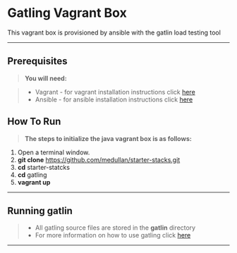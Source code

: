 Gatling Vagrant Box
=======================


This vagrant box is provisioned by ansible with the gatlin load testing tool

----------


Prerequisites
-------------
> **You will need:**

> - Vagrant - for vagrant installation instructions click [here](https://docs.vagrantup.com/v2/installation/)
> - Ansible - for ansible installation instructions click [here](http://docs.ansible.com/intro_installation.html#installation)

How To Run
-------------
> **The steps to initialize the java vagrant box is as follows:**

  1. Open a terminal window.
  2. **git clone** https://github.com/medullan/starter-stacks.git
  3. **cd** starter-statcks
  4. **cd** gatling
  5. **vagrant up**

----------

Running gatlin
-------------
> - All gatling source files are stored in the **gatlin** directory
> - For more information on how to use gatling click [here](http://gatling.io/docs/1.5.6/user_documentation/tutorial/first_steps_with_gatling.html)

----------
